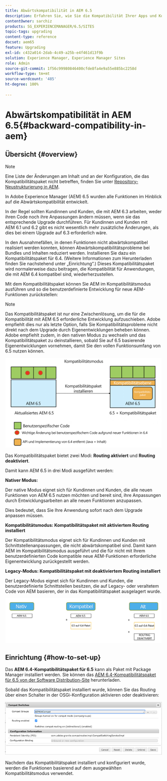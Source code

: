 ```yaml
---
title: Abwärtskompatibilität in AEM 6.5
description: Erfahren Sie, wie Sie die Kompatibilität Ihrer Apps und Konfigurationen mit Adobe Experience Manager (AEM) 6.5 sicherstellen.
contentOwner: sarchiz
products: SG_EXPERIENCEMANAGER/6.5/SITES
topic-tags: upgrading
content-type: reference
docset: aem65
feature: Upgrading
exl-id: c432a014-2dab-4c49-a25b-e4f461d13f9b
solution: Experience Manager, Experience Manager Sites
role: Admin
source-git-commit: 1f56c99980846400cfde8fa4e9a55e885bc2258d
workflow-type: tm+mt
source-wordcount: '485'
ht-degree: 100%

---
```


# Abwärtskompatibilität in AEM 6.5{#backward-compatibility-in-aem}

## Übersicht {#overview}

>[!NOTE]
>
>Eine Liste der Änderungen am Inhalt und an der Konfiguration, die das Kompatibilitätspaket nicht betreffen, finden Sie unter [Repository-Neustrukturierung in AEM](/help/sites-deploying/repository-restructuring.md).

In Adobe Experience Manager (AEM) 6.5 wurden alle Funktionen im Hinblick auf die Abwärtskompatibilität entwickelt.

In der Regel sollten Kundinnen und Kunden, die mit AEM 6.3 arbeiten, weder ihren Code noch ihre Anpassungen ändern müssen, wenn sie das entsprechende Upgrade durchführen. Für Kundinnen und Kunden mit AEM 6.1 und 6.2 gibt es nicht wesentlich mehr zusätzliche Änderungen, als dies bei einem Upgrade auf 6.3 erforderlich wäre.

In den Ausnahmefällen, in denen Funktionen nicht abwärtskompatibel realisiert werden konnten, können Abwärtskompatibilitätsprobleme bei Bundles und Inhalten reduziert werden. Installieren Sie dazu ein Kompatibilitätspaket für 6.4. (Weitere Informationen zum Herunterladen finden Sie nachstehend unter „Einrichtung“.) Dieses Kompatibilitätspaket wird normalerweise dazu beitragen, die Kompatibilität für Anwendungen, die mit AEM 6.4 kompatibel sind, wiederherzustellen.

Mit dem Kompatibilitätspaket können Sie AEM im Kompatibilitätsmodus ausführen und so die benutzerdefinierte Entwicklung für neue AEM-Funktionen zurückstellen:

>[!NOTE]
>
>Das Kompatibilitätspaket ist nur eine Zwischenlösung, um die für die Kompatibilität mit AEM 6.5 erforderliche Entwicklung aufzuschieben. Adobe empfiehlt dies nur als letzte Option, falls Sie Kompatibilitätsprobleme nicht direkt nach dem Upgrade durch Eigenentwicklungen beheben können. Adobe empfiehlt zudem, in den nativen Modus zu wechseln und das Kompatibilitätspaket zu deinstallieren, sobald Sie auf 6.5 basierende Eigenentwicklungen vornehmen, damit Sie den vollen Funktionsumfang von 6.5 nutzen können.

![sase](assets/sase.png)

Das Kompatibilitätspaket bietet zwei Modi: **Routing aktiviert** und **Routing deaktiviert**.

Damit kann AEM 6.5 in drei Modi ausgeführt werden:

**Nativer Modus:**

Der native Modus eignet sich für Kundinnen und Kunden, die alle neuen Funktionen von AEM 6.5 nutzen möchten und bereit sind, ihre Anpassungen durch Entwicklungsarbeiten an alle neuen Funktionen anzupassen.

Dies bedeutet, dass Sie Ihre Anwendung sofort nach dem Upgrade anpassen müssen.

**Kompatibilitätsmodus: Kompatibilitätspaket mit aktiviertem Routing installiert**

Der Kompatibilitätsmodus eignet sich für Kundinnen und Kunden mit Schnittstellenanpassungen, die nicht abwärtskompatibel sind. Damit kann AEM im Kompatibilitätsmodus ausgeführt und die für nicht mit Ihrem benutzerdefinierten Code kompatible neue AEM-Funktionen erforderliche Eigenentwicklung zurückgestellt werden.

**Legacy-Modus: Kompatibilitätspaket mit deaktiviertem Routing installiert**

Der Legacy-Modus eignet sich für Kundinnen und Kunden, die benutzerdefinierte Schnittstellen besitzen, die auf Legacy- oder veraltetem Code von AEM basieren, der in das Kompatibilitätspaket ausgelagert wurde.

![sapte](assets/sapte.png)

## Einrichtung {#how-to-set-up}

Das **AEM 6.4-Kompatibilitätspaket für 6.5** kann als Paket mit Package Manager installiert werden. Sie können das [AEM 6.4-Kompatibilitätspaket für 6.5 von der Software Distribution-Site](https://experience.adobe.com/#/downloads/content/software-distribution/en/aem.html?fulltext=compat*&amp;orderby=%40jcr%3Acontent%2Fjcr%3AlastModified&amp;orderby.sort=desc&amp;layout=list&amp;p.offset=0&amp;p.limit=20&amp;package=%2Fcontent%2Fsoftware-distribution%2Fen%2Fdetails.html%2Fcontent%2Fdam%2Faem%2Fpublic%2Fadobe%2Fpackages%2Fcq650%2Fcompatpack%2Faem-compat-cq65-to-cq64) herunterladen.

Sobald das Kompatibilitätspaket installiert wurde, können Sie das Routing über einen Schalter in der OSGi-Konfiguration aktivieren oder deaktivieren:

![Schalter für Kompatibilität](assets/compat-switches.png)

Nachdem das Kompatibilitätspaket installiert und konfiguriert wurde, werden die Funktionen basierend auf dem ausgewählten Kompatibilitätsmodus verwendet.
